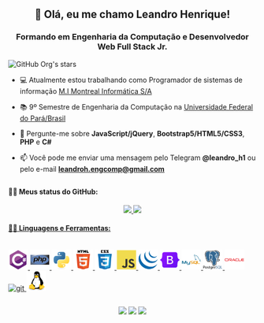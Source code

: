 <h2 align="center">👋 Olá, eu me chamo Leandro Henrique!</h2>

<h3 align="center">Formando em Engenharia da Computação e Desenvolvedor Web Full Stack Jr.</h3>

<!-- <p align="left"> <img src="https://komarev.com/ghpvc/?username=leandrohfer&label=Profile%20views&color=0e75b6&style=flat" alt="leandrohenrique" /> </p>
 -->
![GitHub Org's stars](https://img.shields.io/github/stars/leandrohfer?style=social)

- 💻 Atualmente estou trabalhando como Programador de sistemas de informação [M.I Montreal Informática S/A](https://www.montreal.com.br/)

- 📚 9º Semestre de Engenharia da Computação na [Universidade Federal do Pará/Brasil](https://www.fct.ufpa.br)

- 💬 Pergunte-me sobre **JavaScript/jQuery**, **Bootstrap5/HTML5/CSS3**, **PHP** e **C#**

- 📫 Você pode me enviar uma mensagem pelo Telegram **@leandro_h1** ou pelo e-mail **leandroh.engcomp@gmail.com**

##

<h4> 🐱‍👤 Meus status do GitHub: </h4>

<div align="center">
  <a href="https://github.com/leandrohfer">
  <img height="170em" src="https://github-readme-stats.vercel.app/api?username=leandrohfer&show_icons=true&theme=merko&include_all_commits=true&count_private=true"/>
  <img height="160em" src="https://github-readme-stats.vercel.app/api/top-langs/?username=leandrohfer&layout=compact&langs_count=7&theme=merko"/>
</div>
  
<h4> 🐱‍💻 Linguagens e Ferramentas: </h4>
  
<div style="display: inline_block"><br>
  <a href="https://www.php.net" target="_blank" rel="noreferrer"> 
      <img src="https://raw.githubusercontent.com/devicons/devicon/master/icons/csharp/csharp-original.svg" alt="csharp" width="40" height="40"/> 
  </a>
  <a href="https://www.php.net" target="_blank" rel="noreferrer"> 
      <img src="https://raw.githubusercontent.com/devicons/devicon/master/icons/php/php-original.svg" alt="php" width="40" height="40"/> 
  </a>
  <a href="https://www.python.org" target="_blank" rel="noreferrer"> 
     <img src="https://raw.githubusercontent.com/devicons/devicon/master/icons/python/python-original.svg" alt="python" width="40" height="40"/> 
  </a> 
  <a href="https://www.w3.org/html/" target="_blank" rel="noreferrer"> 
     <img src="https://raw.githubusercontent.com/devicons/devicon/master/icons/html5/html5-original-wordmark.svg" alt="html5" width="40" height="40"/> 
  </a>
  <a href="https://www.w3schools.com/css/" target="_blank" rel="noreferrer"> 
     <img src="https://raw.githubusercontent.com/devicons/devicon/master/icons/css3/css3-original-wordmark.svg" alt="css3" width="40" height="40"/> 
  </a>
  <a href="https://developer.mozilla.org/en-US/docs/Web/JavaScript" target="_blank" rel="noreferrer"> 
     <img src="https://raw.githubusercontent.com/devicons/devicon/master/icons/javascript/javascript-original.svg" alt="javascript" width="40" height="40"/> 
  </a>
  <a href="https://jquery.com/" target="_blank" rel="noreferrer"> 
     <img src="https://raw.githubusercontent.com/devicons/devicon/master/icons/jquery/jquery-original.svg" alt="jquery" width="40" height="40"/> 
  </a>
  <a href="https://getbootstrap.com/" target="_blank" rel="noreferrer"> 
    <img src="https://raw.githubusercontent.com/devicons/devicon/master/icons/bootstrap/bootstrap-original.svg" alt="bootstrap" width="40" height="40"/>     
  </a>
  <a href="https://www.mysql.com/" target="_blank" rel="noreferrer"> 
     <img src="https://raw.githubusercontent.com/devicons/devicon/master/icons/mysql/mysql-original-wordmark.svg" alt="mysql" width="40" height="40"/> 
  </a>
  <a href="https://www.postgresql.org" target="_blank" rel="noreferrer"> 
    <img src="https://raw.githubusercontent.com/devicons/devicon/master/icons/postgresql/postgresql-original-wordmark.svg" alt="postgresql" width="40" height="40"/>     </a>
  <a href="https://www.oracle.com/br/database/" target="_blank" rel="noreferrer"> 
    <img src="https://raw.githubusercontent.com/devicons/devicon/master/icons/oracle/oracle-original.svg" alt="oracle" width="40" height="40"/>     
  </a>
  <a href="https://git-scm.com/" target="_blank" rel="noreferrer"> 
     <img src="https://www.vectorlogo.zone/logos/git-scm/git-scm-icon.svg" alt="git" width="40" height="40"/> 
  </a>
  <a href="https://www.linux.org/" target="_blank" rel="noreferrer"> 
      <img src="https://raw.githubusercontent.com/devicons/devicon/master/icons/linux/linux-original.svg" alt="linux" width="40" height="40"/> 
  </a>
<!--   <img align="center" alt="Leandro-Python" height="30" width="40" src="https://raw.githubusercontent.com/devicons/devicon/master/icons/python/python-original.svg"> -->
</div>
  
  ##
 
<div align="center">
  <a href="https://instagram.com/_leandroh1" target="_blank"><img src="https://img.shields.io/badge/-Instagram-%23E4405F?style=for-the-badge&logo=instagram&logoColor=white" target="_blank"></a>
  <a href="https://www.linkedin.com/in/leandrohfer" target="_blank"><img src="https://img.shields.io/badge/-LinkedIn-%230077B5?style=for-the-badge&logo=linkedin&logoColor=white" target="_blank"></a> 
  <a href = "mailto:leandroh.engcomp@gmail.com"><img src="https://img.shields.io/badge/-Gmail-%23333?style=for-the-badge&logo=gmail&logoColor=white" target="_blank"></a>
 
</div>
